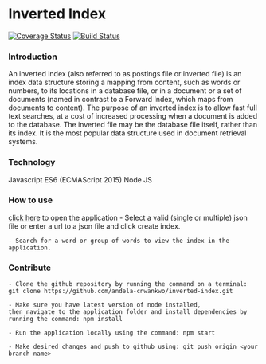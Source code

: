 # Inverted Index

[![Coverage Status](https://coveralls.io/repos/github/andela-cnwankwo/inverted-index/badge.svg?branch=develop)](https://coveralls.io/github/andela-cnwankwo/inverted-index?branch=develop) [![Build Status](https://travis-ci.org/andela-cnwankwo/inverted-index.svg?branch=feature%2F132218509%2Fdisplay-json-items)](https://travis-ci.org/andela-cnwankwo/inverted-index)

### Introduction
An inverted index (also referred to as postings file or inverted file) is an index data structure storing a mapping from content, such as words or numbers, to its locations in a database file, or in a document or a set of documents (named in contrast to a Forward Index, which maps from documents to content). The purpose of an inverted index is to allow fast full text searches, at a cost of increased processing when a document is added to the database. The inverted file may be the database file itself, rather than its index. It is the most popular data structure used in document retrieval systems.

### Technology
Javascript ES6 (ECMAScript 2015)
Node JS

### How to use
 [click here](https://inverted-index-app.herokuapp.com/) to open the application
    - Select a valid (single or multiple) json file or enter a url 
    to a json file and click create index.

    - Search for a word or group of words to view the index in the application.

### Contribute
    - Clone the github repository by running the command on a terminal: git clone https://github.com/andela-cnwankwo/inverted-index.git

    - Make sure you have latest version of node installed, 
    then navigate to the application folder and install dependencies by running the command: npm install

    - Run the application locally using the command: npm start

    - Make desired changes and push to github using: git push origin <your branch name>
